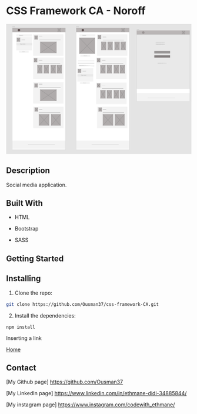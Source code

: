 # CSS Framework CA   - Noroff


![CSS Framework ](https://github.com/Ousman37/css-framework-CA/blob/master/Screenshot%202022-10-27%20at%2009.51.58.png)

## Description

Social media application.

## Built With

- HTML

- Bootstrap 

- SASS





## Getting Started

## Installing

1. Clone the repo:

```bash
git clone https://github.com/Ousman37/css-framework-CA.git
```

2. Install the dependencies:

```
npm install
```

Inserting a link 

[Home]( "netlify.app")


## Contact
[My Github page] https://github.com/Ousman37

[My LinkedIn page] https://www.linkedin.com/in/ethmane-didi-34885844/

[My instagram page] https://www.instagram.com/codewith_ethmane/




